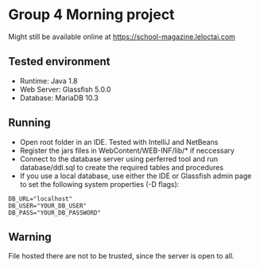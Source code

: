 # Group 4 Morning project

Might still be available online at https://school-magazine.leloctai.com

## Tested environment
 - Runtime: Java 1.8
 - Web Server: Glassfish 5.0.0
 - Database: MariaDB 10.3
 
## Running
 - Open root folder in an IDE. Tested with IntelliJ and NetBeans
 - Register the jars files in WebContent/WEB-INF/lib/* if neccessary
 - Connect to the database server using perferred tool and run database/ddl.sql to create the required tables and procedures
 - If you use a local database, use either the IDE or Glassfish admin page to set the following system properties (-D flags):
```
DB_URL="localhost"
DB_USER="YOUR_DB_USER"
DB_PASS="YOUR_DB_PASSWORD"
``` 
## Warning
File hosted there are not to be trusted, since the server is open to all.
